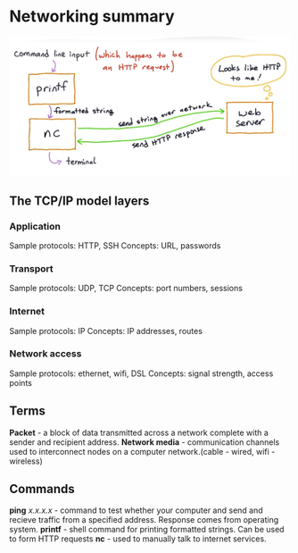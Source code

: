 # Networking summary
![Printf and Nc used for a HTTP request](/assets/httpReqWithprintfandnc.jpg)
## The TCP/IP model layers

### Application
  Sample protocols: HTTP, SSH
  Concepts: URL, passwords
### Transport
  Sample protocols: UDP, TCP
  Concepts: port numbers, sessions
### Internet
  Sample protocols: IP
  Concepts: IP addresses, routes
### Network access
  Sample protocols: ethernet, wifi, DSL
  Concepts: signal strength, access points



## Terms
**Packet** - a block of data transmitted across a network complete with a sender and recipient address.
**Network media** -  communication channels used to interconnect nodes on a computer network.(cable - wired, wifi - wireless)


## Commands
**ping** *x.x.x.x* - command to test whether your computer and send and recieve traffic from a specified address. Response comes from operating system.
**printf** - shell command for printing formatted strings. Can be used to form HTTP requests
**nc** - used to manually talk to internet services.
